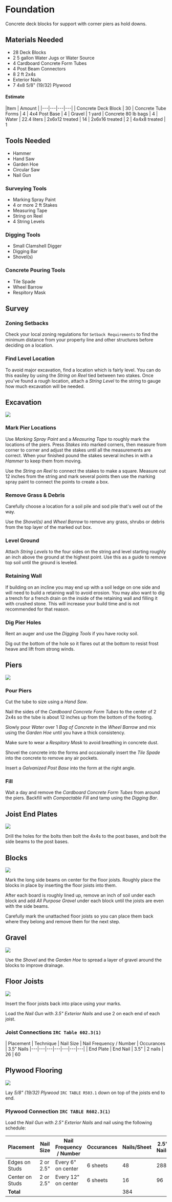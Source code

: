 # Foundation

Concrete deck blocks for support with corner piers as hold downs.

## Materials Needed

* 28 Deck Blocks
* 2 5 gallon Water Jugs or Water Source
* 4 Cardboard Concrete Form Tubes
* 4 Post Beam Connectors
* 8 2 ft 2x4s
* Exterior Nails
* 7 4x8 5/8" (19/32) Plywood

#### Estimate

|Item | Amount |
|---|---|---|---|
| Concrete Deck Block | 30
| Concrete Tube Forms | 4 
| 4x4 Post Base | 4
| Gravel | 1 yard
| Concrete 80 lb bags | 4
| Water | 22.4 liters
| 2x6x12 treated | 14
| 2x6x16 treated | 2
| 4x4x8 treated | 1

## Tools Needed

* Hammer
* Hand Saw
* Garden Hoe
* Circular Saw
* Nail Gun


### Surveying Tools
* Marking Spray Paint
* 4 or more 2 ft Stakes
* Measuring Tape
* String on Reel
* 4 String Levels

### Digging Tools
* Small Clamshell Digger
* Digging Bar
* Shovel(s)

### Concrete Pouring Tools
* Tile Spade
* Wheel Barrow
* Respitory Mask

## Survey

### Zoning Setbacks
Check your local zoning regulations for `Setback Requirements` to find the minimum distance from your property line and other structures before deciding on a location.

### Find Level Location
To avoid major excavation, find a location which is fairly level. You can do this easiley by using the *String on Reel* tied between two stakes. Once you've found a rough location, attach a *String Level* to the string to gauge how much excavation will be needed.

## Excavation

![](images/A01.svg)

### Mark Pier Locations

Use *Marking Spray Paint* and a *Measuring Tape* to roughly mark the locations of the piers. Press *Stakes* into marked corners, then measure from corner to corner and adjust the stakes until all the measurements are correct. When your finished pound the stakes several inches in with a *Hammer* to keep them from moving.

Use the *String on Reel* to connect the stakes to make a square. Measure out 12 inches from the string and mark several points then use the marking spray paint to connect the points to create a box.

### Remove Grass & Debris

Carefully choose a location for a soil pile and sod pile that's well out of the way.

Use the *Shovel(s)* and *Wheel Barrow* to remove any grass, shrubs or debris from the top layer of the marked out box.

### Level Ground

Attach *String Levels* to the four sides on the string and level starting roughly an inch above the ground at the highest point. Use this as a guide to remove top soil until the ground is leveled.

### Retaining Wall

If building on an incline you may end up with a soil ledge on one side and will need to build a retaining wall to avoid erosion. You may also want to dig a trench for a french drain on the inside of the retaining wall and filling it with crushed stone. This will increase your build time and is not recommended for that reason.

### Dig Pier Holes

Rent an auger and use the *Digging Tools* if you have rocky soil.

Dig out the bottom of the hole so it flares out at the bottom to resist frost heave and lift from strong winds.

## Piers

![](images/A02.svg)

### Pour Piers
Cut the tube to size using a *Hand Saw*.

Nail the sides of the *Cardboard Concrete Form Tubes* to the center of 2 2x4s so the tube is about 12 inches up from the bottom of the footing.

Slowly pour *Water* over 1 *Bag of Concrete* in the *Wheel Barrow* and mix using the *Garden Hoe* until you have a thick consistency.

Make sure to wear a *Respitory Mask* to avoid breathing in concrete dust. 

Shovel the concrete into the forms and occasionally insert the *Tile Spade* into the concrete to remove any air pockets.

Insert a *Galvanized Post Base* into the form at the right angle.

### Fill

Wait a day and remove the *Cardboard Concrete Form Tubes* from around the piers. Backfill with *Compactable Fill* and tamp using the *Digging Bar*.

## Joist End Plates

![](images/A04.svg)

Drill the holes for the bolts then bolt the 4x4s to the post bases, and bolt the side beams to the post bases.

## Blocks

![](images/A05.svg)

Mark the long side beams on center for the floor joists. Roughly place the blocks in place by inserting the floor joists into them.

After each board is roughly lined up, remove an inch of soil under each block and add *All Purpose Gravel* under each block until the joists are even with the side beams.

Carefully mark the unattached floor joists so you can place them back where they belong and remove them for the next step.

## Gravel

![](images/A06.svg)

Use the *Shovel* and the *Garden Hoe* to spread a layer of gravel around the blocks to improve drainage.

## Floor Joists

![](images/B01.svg)

Insert the floor joists back into place using your marks.

Load the *Nail Gun* with *3.5" Exterior Nails* and use 2 on each end of each joist.

### Joist Connections `IRC Table 602.3(1)`

| Placement | Technique | Nail Size | Nail Frequency / Number | Occurances | 3.5" Nails
|---|---|---|---|---|---|---|
| End Plate | End Nail | 3.5" | 2 nails | 26 | 60

## Plywood Flooring

![](images/B02.svg)

Lay *5/8" (19/32) Plywood* `IRC TABLE R503.1` down on top of the joists end to end.

### Plywood Connection `IRC TABLE R602.3(1)`

Load the *Nail Gun* with *2.5" Exterior Nails* and nail using the following schedule:

| Placement | Nail Size | Nail Frequency / Number | Occurances | Nails/Sheet | 2.5"  Nails
|---|---|---|---|---|---|
| Edges on Studs | 2 or 2.5" | Every 6" on center | 6 sheets | 48 | 288
| Center on Studs | 2 or 2.5" | Every 12" on center | 6 sheets | 16 | 96
|**Total**||| | 384
